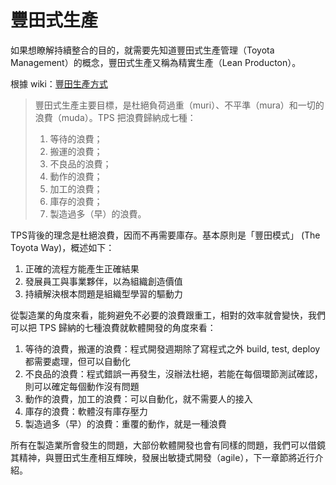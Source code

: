豐田式生產
==========

如果想瞭解持續整合的目的，就需要先知道豐田式生產管理（Toyota Management）的概念，豐田式生產又稱為精實生產（Lean Producton）。

根據 wiki：[豐田生產方式](http://zh.wikipedia.org/wiki/%E8%B1%90%E7%94%B0%E7%94%9F%E7%94%A2%E6%96%B9%E5%BC%8F)

> 豐田式生產主要目標，是杜絕負荷過重（muri）、不平準（mura）和一切的浪費（muda）。TPS 把浪費歸納成七種：
>
> 1.	等待的浪費；
> 2.	搬運的浪費；
> 3.	不良品的浪費；
> 4.	動作的浪費；
> 5.	加工的浪費；
> 6.	庫存的浪費；
> 7.	製造過多（早）的浪費。

TPS背後的理念是杜絕浪費，因而不再需要庫存。基本原則是「豐田模式」 (The Toyota Way)，概述如下：

1.	正確的流程方能產生正確結果
2.	發展員工與事業夥伴，以為組織創造價值
3.	持續解決根本問題是組織型學習的驅動力

從製造業的角度來看，能夠避免不必要的浪費跟重工，相對的效率就會變快，我們可以把 TPS 歸納的七種浪費就軟體開發的角度來看：

1.	等待的浪費，搬運的浪費：程式開發週期除了寫程式之外 build, test, deploy 都需要處理，但可以自動化
2.	不良品的浪費：程式錯誤一再發生，沒辦法杜絕，若能在每個環節測試確認，則可以確定每個動作沒有問題
3.	動作的浪費，加工的浪費：可以自動化，就不需要人的接入
4.	庫存的浪費：軟體沒有庫存壓力
5.	製造過多（早）的浪費：重覆的動作，就是一種浪費

所有在製造業所會發生的問題，大部份軟體開發也會有同樣的問題，我們可以借鏡其精神，與豐田式生產相互輝映，發展出敏捷式開發（agile），下一章節將近行介紹。
